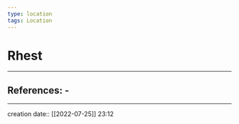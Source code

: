```yaml
---
type: location
tags: Location
---
```


# Rhest 
___ 
## References: - 
--- 
creation date:: [[2022-07-25]] 23:12